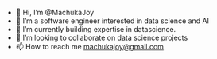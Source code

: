 - 👋 Hi, I’m @MachukaJoy
- 👀 I’m a software engineer interested in data science and AI
- 🌱 I’m currently building expertise in datascience.
- 💞️ I’m looking to collaborate on data science projects
- 📫 How to reach me machukajoy@gmail.com

<!---
MachukaJoy/MachukaJoy is a ✨ special ✨ repository because its `README.md` (this file) appears on your GitHub profile.
You can click the Preview link to take a look at your changes.
--->
